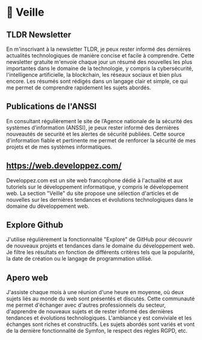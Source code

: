 # 🚀 Veille 

## TLDR Newsletter
En m'inscrivant à la newsletter TLDR, je peux rester informé des dernières actualités technologiques de manière concise et facile à comprendre. Cette newsletter gratuite m'envoie chaque jour un résumé des nouvelles les plus importantes dans le domaine de la technologie, y compris la cybersécurité, l'intelligence artificielle, la blockchain, les réseaux sociaux et bien plus encore. Les résumés sont rédigés dans un langage clair et simple, ce qui me permet de comprendre rapidement les sujets abordés.

## Publications de l'ANSSI
En consultant régulièrement le site de l’Agence nationale de la sécurité des systèmes d’information (ANSSI), je peux rester informé des dernières nouveautés de securité et les alertes de sécurité publiées. 
Cette source d'information fiable et pertinente me permet de renforcer la sécurité de mes projets et de mes systèmes informatiques.

## https://web.developpez.com/
Developpez.com est un site web francophone dédié à l'actualité et aux tutoriels sur le développement informatique, y compris le développement web. La section "Veille" du site propose une sélection d'articles et de nouvelles sur les dernières tendances et évolutions technologiques dans le domaine du développement web.

## Explore Github
J'utilise régulièrement la fonctionnalité "Explore" de GitHub pour découvrir de nouveaux projets et tendances dans le domaine du développement web. Je filtre les résultats en fonction de différents critères tels que la popularité, la date de création ou le langage de programmation utilisé. 

## Apero web
J'assiste chaque mois à une réunion d'une heure en moyenne, où deux sujets liés au monde du web sont présentés et discutés. Cette communauté me permet d'échanger avec d'autres professionnels du secteur, d'apprendre de nouveaux sujets et de rester informé des dernières tendances et évolutions technologiques. L'ambiance y est conviviale et les échanges sont riches et constructifs. Les sujets abordés sont variés et vont de la dernière fonctionnalité de Symfon, le respect des règles RGPD, etc.